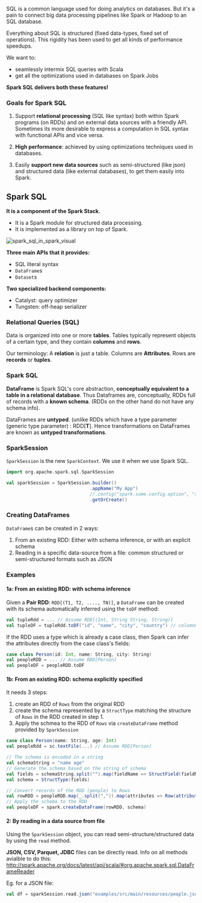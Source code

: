 SQL is a common language used for doing analytics on databases. But it's a pain to connect big data processing pipelines like Spark or Hadoop to an SQL database.

Everything about SQL is structured (fixed data-types, fixed set of operations). This rigidity has been used to get all kinds of performance speedups.

We want to:
* seamlessly intermix SQL queries with Scala
* get all the optimizations used in databases on Spark Jobs

**Spark SQL delivers both these features!**

### Goals for Spark SQL

1. Support **relational processing** (SQL like syntax) both within Spark programs (on RDDs) and on external data sources with a friendly API. Sometimes its more desirable to express a computation in SQL syntax with functional APIs and vice versa.

2. **High performance**: achieved by using optimizations techniques used in databases.

3. Easily **support new data sources** such as semi-structured (like json) and structured data (like external databases), to get them easily into Spark.

## Spark SQL

**It is a component of the Spark Stack.**

* It is a Spark module for structured data processing.
* It is implemented as a library on top of Spark.

![spark_sql_in_spark_visual](https://github.com/rohitvg/scala-spark-4/blob/master/resources/images/spark_sql_in_spark_visual.png)

**Three main APIs that it provides:**

* SQL literal syntax
* `DataFrame`s
* `Dataset`s

**Two specialized backend components:**

* Catalyst: query optimizer
* Tungsten: off-heap serializer

### Relational Queries (SQL)

Data is organized into one or more **tables**. Tables typically represent objects of a certain type, and they contain **columns** and **rows**.

Our terminology: A **relation** is just a table. Columns are **Attributes**. Rows are **records** or **tuples**.

### Spark SQL

**DataFrame** is Spark SQL's core abstraction, **conceptually equivalent to a table in a relational database**. Thus Dataframes are, conceptually, RDDs full of records with a **known schema**. (RDDs on the other hand do not have any schema info).

DataFrames are **untyped**. (unlike RDDs which have a type parameter (generic type parameter) : RDD[**T**]. Hence transformations on DataFrames are known as **untyped transformations**.

### SparkSession

`SparkSession` is the new `SparkContext`. We use it when we use Spark SQL.

```scala
import org.apache.spark.sql.SparkSession

val sparkSession = SparkSession.builder()
                               .appName("My App")
                               //.config("spark.some.config.option", "some-value")
                               .getOrCreate()
```

### Creating DataFrames

`DataFrame`s can be created in 2 ways:

1. From an existing RDD: Either with schema inference, or with an explicit schema
2. Reading in a specific data-source from a file: common structured or semi-structured formats such as JSON

### Examples 

#### 1a: From an existing RDD: with schema inference

Given a **Pair RDD**: `RDD[(T1, T2, ...., TN)]`, a `DataFrame` can be created with its schema automatically inferred using the `toDF` method:

```scala
val tupleRdd = ... // Assume RDD[(Int, String String, String)]
val tupleDF = tupleRdd.toDF("id", "name", "city", "country") // columnnames in the dataframe
```

If the RDD uses a type which is already a case class, then Spark can infer the attributes directly from the case class's fields:

```scala
case class Person(id: Int, name: String, city: String)
val peopleRDD = ... // Assume RDD[Person]
val peopleDF = peopleRDD.toDF
```

#### 1b: From an existing RDD: schema explicitly specified

It needs 3 steps:

1. create an RDD of `Rows` from the original RDD
2. create the schema represented by a `StructType` matching the structure of `Rows` in the RDD created in step 1.
3. Apply the schmea to the RDD of `Rows` via `createDataFrame` method provided by `SparkSession`

```scala
case class Person(name: String, age: Int)
val peopleRdd = sc.textFile(...) // Assume RDD[Person]

// The schema is encoded in a string
val schemaString = "name age"
// Generate the schema based on the string of schema
val fields = schemaString.split("").map(fieldName => StructField(fieldName, StringType, nullable = true))
val schema = StructType(fields)

// Convert records of the RDD (people) to Rows
val rowRDD = peopleRDD.map(_.split(",")).map(attributes => Row(attributes(0), attributes(1).trim))
// Apply the schema to the RDD
val peopleDF = spark.createDataFrame(rowRDD, schema)
```

#### 2: By reading in a data source from file

Using the `SparkSession` object, you can read semi-structure/structured data by using the `read` method. 

**JSON, CSV, Parquet, JDBC** files can be directly read. Info on all methods avialble to do this: http://spark.apache.org/docs/latest/api/scala/#org.apache.spark.sql.DataFrameReader


Eg. for a JSON file:

```scala
val df = sparkSession.read.json("examples/src/main/resources/people.json")
```

